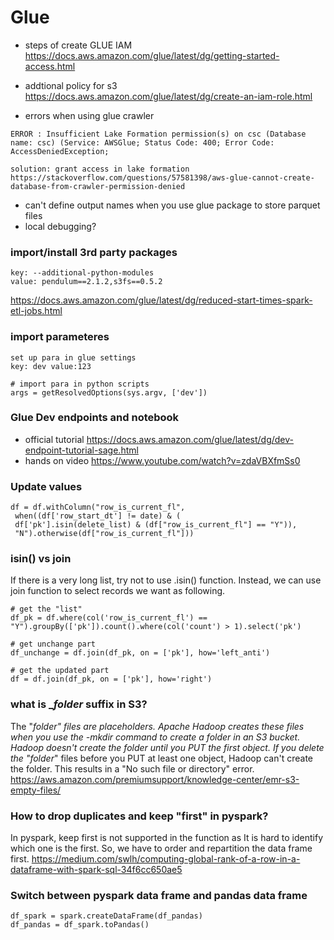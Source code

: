 # Glue

- steps of create GLUE IAM
https://docs.aws.amazon.com/glue/latest/dg/getting-started-access.html

- addtional policy for s3
https://docs.aws.amazon.com/glue/latest/dg/create-an-iam-role.html

- errors when using glue crawler
```
ERROR : Insufficient Lake Formation permission(s) on csc (Database name: csc) (Service: AWSGlue; Status Code: 400; Error Code: AccessDeniedException;

solution: grant access in lake formation
https://stackoverflow.com/questions/57581398/aws-glue-cannot-create-database-from-crawler-permission-denied
```

- can't define output names when you use glue package to store parquet files
- local debugging?


### import/install 3rd party packages
```
key: --additional-python-modules 
value: pendulum==2.1.2,s3fs==0.5.2
```
https://docs.aws.amazon.com/glue/latest/dg/reduced-start-times-spark-etl-jobs.html

### import parameteres
```
set up para in glue settings
key: dev value:123

# import para in python scripts
args = getResolvedOptions(sys.argv, ['dev'])
```

### Glue Dev endpoints and notebook
- official tutorial https://docs.aws.amazon.com/glue/latest/dg/dev-endpoint-tutorial-sage.html
- hands on video https://www.youtube.com/watch?v=zdaVBXfmSs0

### Update values
```
df = df.withColumn("row_is_current_fl",
 when((df['row_start_dt'] != date) & (
 df['pk'].isin(delete_list) & (df["row_is_current_fl"] == "Y")),
 "N").otherwise(df["row_is_current_fl"]))
```

### isin() vs join
If there is a very long list, try not to use .isin() function.
Instead, we can use join function to select records we want as following.
```
# get the "list"
df_pk = df.where(col('row_is_current_fl') == "Y").groupBy(['pk']).count().where(col('count') > 1).select('pk')

# get unchange part
df_unchange = df.join(df_pk, on = ['pk'], how='left_anti')

# get the updated part
df = df.join(df_pk, on = ['pk'], how='right')
```

### what is _$folder$ suffix in S3?
The "_$folder$" files are placeholders. Apache Hadoop creates these files when you use the -mkdir command to create a folder in an S3 bucket. Hadoop
doesn't create the folder until you PUT the first object. If you delete the "_$folder$" files before you PUT at least one object, Hadoop can't create the folder.
This results in a "No such file or directory" error.
https://aws.amazon.com/premiumsupport/knowledge-center/emr-s3-empty-files/

### How to drop duplicates and keep "first" in pyspark?
In pyspark, keep first is not supported in the function as It is hard to identify which one is the first. So, we have to order and repartition the data frame first.
https://medium.com/swlh/computing-global-rank-of-a-row-in-a-dataframe-with-spark-sql-34f6cc650ae5

### Switch between pyspark data frame and pandas data frame
```
df_spark = spark.createDataFrame(df_pandas)
df_pandas = df_spark.toPandas()
```

